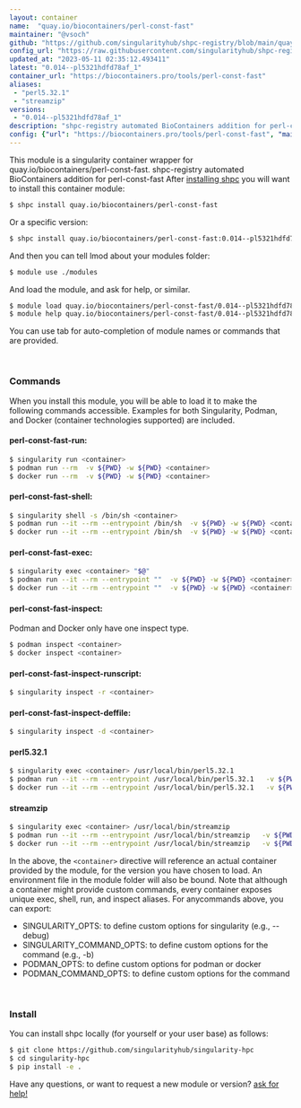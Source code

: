 ```yaml
---
layout: container
name:  "quay.io/biocontainers/perl-const-fast"
maintainer: "@vsoch"
github: "https://github.com/singularityhub/shpc-registry/blob/main/quay.io/biocontainers/perl-const-fast/container.yaml"
config_url: "https://raw.githubusercontent.com/singularityhub/shpc-registry/main/quay.io/biocontainers/perl-const-fast/container.yaml"
updated_at: "2023-05-11 02:35:12.493411"
latest: "0.014--pl5321hdfd78af_1"
container_url: "https://biocontainers.pro/tools/perl-const-fast"
aliases:
 - "perl5.32.1"
 - "streamzip"
versions:
 - "0.014--pl5321hdfd78af_1"
description: "shpc-registry automated BioContainers addition for perl-const-fast"
config: {"url": "https://biocontainers.pro/tools/perl-const-fast", "maintainer": "@vsoch", "description": "shpc-registry automated BioContainers addition for perl-const-fast", "latest": {"0.014--pl5321hdfd78af_1": "sha256:66e65ed705d32a4b97ccbfafa9082fe8c8168d15eff1750db78990952ef4f692"}, "tags": {"0.014--pl5321hdfd78af_1": "sha256:66e65ed705d32a4b97ccbfafa9082fe8c8168d15eff1750db78990952ef4f692"}, "docker": "quay.io/biocontainers/perl-const-fast", "aliases": {"perl5.32.1": "/usr/local/bin/perl5.32.1", "streamzip": "/usr/local/bin/streamzip"}}
---
```


This module is a singularity container wrapper for quay.io/biocontainers/perl-const-fast.
shpc-registry automated BioContainers addition for perl-const-fast
After [installing shpc](#install) you will want to install this container module:


```bash
$ shpc install quay.io/biocontainers/perl-const-fast
```

Or a specific version:

```bash
$ shpc install quay.io/biocontainers/perl-const-fast:0.014--pl5321hdfd78af_1
```

And then you can tell lmod about your modules folder:

```bash
$ module use ./modules
```

And load the module, and ask for help, or similar.

```bash
$ module load quay.io/biocontainers/perl-const-fast/0.014--pl5321hdfd78af_1
$ module help quay.io/biocontainers/perl-const-fast/0.014--pl5321hdfd78af_1
```

You can use tab for auto-completion of module names or commands that are provided.

<br>

### Commands

When you install this module, you will be able to load it to make the following commands accessible.
Examples for both Singularity, Podman, and Docker (container technologies supported) are included.

#### perl-const-fast-run:

```bash
$ singularity run <container>
$ podman run --rm  -v ${PWD} -w ${PWD} <container>
$ docker run --rm  -v ${PWD} -w ${PWD} <container>
```

#### perl-const-fast-shell:

```bash
$ singularity shell -s /bin/sh <container>
$ podman run --it --rm --entrypoint /bin/sh  -v ${PWD} -w ${PWD} <container>
$ docker run --it --rm --entrypoint /bin/sh  -v ${PWD} -w ${PWD} <container>
```

#### perl-const-fast-exec:

```bash
$ singularity exec <container> "$@"
$ podman run --it --rm --entrypoint ""  -v ${PWD} -w ${PWD} <container> "$@"
$ docker run --it --rm --entrypoint ""  -v ${PWD} -w ${PWD} <container> "$@"
```

#### perl-const-fast-inspect:

Podman and Docker only have one inspect type.

```bash
$ podman inspect <container>
$ docker inspect <container>
```

#### perl-const-fast-inspect-runscript:

```bash
$ singularity inspect -r <container>
```

#### perl-const-fast-inspect-deffile:

```bash
$ singularity inspect -d <container>
```


#### perl5.32.1

```bash
$ singularity exec <container> /usr/local/bin/perl5.32.1
$ podman run --it --rm --entrypoint /usr/local/bin/perl5.32.1   -v ${PWD} -w ${PWD} <container> -c " $@"
$ docker run --it --rm --entrypoint /usr/local/bin/perl5.32.1   -v ${PWD} -w ${PWD} <container> -c " $@"
```


#### streamzip

```bash
$ singularity exec <container> /usr/local/bin/streamzip
$ podman run --it --rm --entrypoint /usr/local/bin/streamzip   -v ${PWD} -w ${PWD} <container> -c " $@"
$ docker run --it --rm --entrypoint /usr/local/bin/streamzip   -v ${PWD} -w ${PWD} <container> -c " $@"
```



In the above, the `<container>` directive will reference an actual container provided
by the module, for the version you have chosen to load. An environment file in the
module folder will also be bound. Note that although a container
might provide custom commands, every container exposes unique exec, shell, run, and
inspect aliases. For anycommands above, you can export:

 - SINGULARITY_OPTS: to define custom options for singularity (e.g., --debug)
 - SINGULARITY_COMMAND_OPTS: to define custom options for the command (e.g., -b)
 - PODMAN_OPTS: to define custom options for podman or docker
 - PODMAN_COMMAND_OPTS: to define custom options for the command

<br>

### Install

You can install shpc locally (for yourself or your user base) as follows:

```bash
$ git clone https://github.com/singularityhub/singularity-hpc
$ cd singularity-hpc
$ pip install -e .
```

Have any questions, or want to request a new module or version? [ask for help!](https://github.com/singularityhub/singularity-hpc/issues)